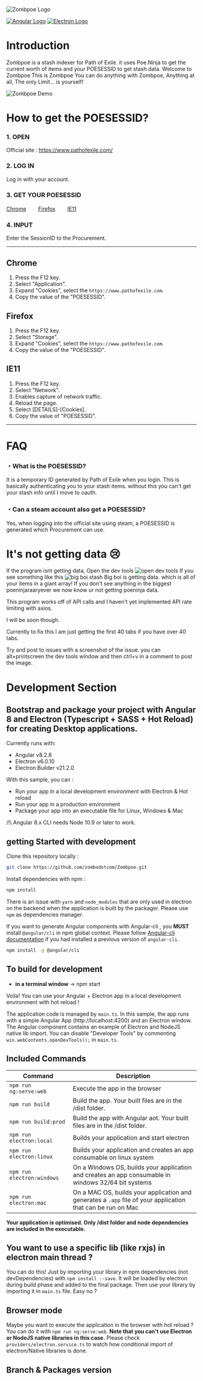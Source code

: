 ![Zombpoe Logo](/src/favicon.512x512.png)

[![Angular Logo](https://www.vectorlogo.zone/logos/angular/angular-icon.svg)](https://angular.io/) [![Electron Logo](https://www.vectorlogo.zone/logos/electronjs/electronjs-icon.svg)](https://electronjs.org/)

# Introduction

Zombpoe is a stash indexer for Path of Exile. it uses Poe.Ninja to get the current worth of items and your POESESSID to get stash data.
Welcome to Zombpoe
This is Zombpoe
You can do anything with Zombpoe,
Anything at all,
The only Limit... is yourself!

![Zombpoe Demo](/demoimages/zombpoe0.0.5_demo.gif)

# How to get the POESESSID?

### 1. OPEN

Official site : <https://www.pathofexile.com/>

### 2. LOG IN

Log in with your account.

### 3. GET YOUR POESESSID

[Chrome](#chrome)
　　[Firefox](#firefox)
　　[IE11](#ie11)

### 4. INPUT

Enter the SessionID to the Procurement.

---

## Chrome

1. Press the F12 key.
2. Select "Application".
3. Expand "Cookies", select the `https://www.pathofexile.com`.
4. Copy the value of the "POESESSID".

## Firefox

1. Press the F12 key.
2. Select "Storage".
3. Expand "Cookies", select the `https://www.pathofexile.com`.
4. Copy the value of the "POESESSID".

## IE11

1. Press the F12 key.
2. Select "Network".
3. Enables capture of network traffic.
4. Reload the page.
5. Select [DETAILS]-[Cookies].
6. Copy the value of "POESESSID".

---

# FAQ

### ・What is the POESESSID?

It is a temporary ID generated by Path of Exile when you login. This is basically authenticating you to your stash items.
without this you can't get your stash info until I move to oauth.

### ・Can a steam account also get a POESESSID?

Yes, when logging into the official site using steam, a POESESSID is generated which Procurement can use.

# It's not getting data 😢

If the program isnt getting data, Open the dev tools
![open dev tools](demoimages/opendevtools.png)
If you see something like this
![big boi stash](demoimages/bigboistash.png)
Big boi is getting data. which is all of your items in a giant array!
If you don't see anything in the biggest poeninjaraaryever we now know ur not getting poeninja data.

This program works off of API calls and I haven't yet implemented API rate limiting with axios.

I will be soon though.

Currently to fix this I am just getting the first 40 tabs if you have over 40 tabs.

Try and post to issues with a screenshot of the issue.
you can alt+printscreen the dev tools window and then ctrl+v in a comment to post the image.

# Development Section

## Bootstrap and package your project with Angular 8 and Electron (Typescript + SASS + Hot Reload) for creating Desktop applications.

Currently runs with:

- Angular v8.2.8
- Electron v6.0.10
- Electron Builder v21.2.0

With this sample, you can :

- Run your app in a local development environment with Electron & Hot reload
- Run your app in a production environment
- Package your app into an executable file for Linux, Windows & Mac

/!\ Angular 8.x CLI needs Node 10.9 or later to work.

## getting Started with development

Clone this repository locally :

```bash
git clone https://github.com/zombodotcom/Zombpoe.git
```

Install dependencies with npm :

```bash
npm install
```

There is an issue with `yarn` and `node_modules` that are only used in electron on the backend when the application is built by the packager. Please use `npm` as dependencies manager.

If you want to generate Angular components with Angular-cli , you **MUST** install `@angular/cli` in npm global context.
Please follow [Angular-cli documentation](https://github.com/angular/angular-cli) if you had installed a previous version of `angular-cli`.

```bash
npm install -g @angular/cli
```

## To build for development

- **in a terminal window** -> npm start

Voila! You can use your Angular + Electron app in a local development environment with hot reload !

The application code is managed by `main.ts`. In this sample, the app runs with a simple Angular App (http://localhost:4200) and an Electron window.
The Angular component contains an example of Electron and NodeJS native lib import.
You can disable "Developer Tools" by commenting `win.webContents.openDevTools();` in `main.ts`.

## Included Commands

| Command                    | Description                                                                                                 |
| -------------------------- | ----------------------------------------------------------------------------------------------------------- |
| `npm run ng:serve:web`     | Execute the app in the browser                                                                              |
| `npm run build`            | Build the app. Your built files are in the /dist folder.                                                    |
| `npm run build:prod`       | Build the app with Angular aot. Your built files are in the /dist folder.                                   |
| `npm run electron:local`   | Builds your application and start electron                                                                  |
| `npm run electron:linux`   | Builds your application and creates an app consumable on linux system                                       |
| `npm run electron:windows` | On a Windows OS, builds your application and creates an app consumable in windows 32/64 bit systems         |
| `npm run electron:mac`     | On a MAC OS, builds your application and generates a `.app` file of your application that can be run on Mac |

**Your application is optimised. Only /dist folder and node dependencies are included in the executable.**

## You want to use a specific lib (like rxjs) in electron main thread ?

You can do this! Just by importing your library in npm dependencies (not devDependencies) with `npm install --save`. It will be loaded by electron during build phase and added to the final package. Then use your library by importing it in `main.ts` file. Easy no ?

## Browser mode

Maybe you want to execute the application in the browser with hot reload ? You can do it with `npm run ng:serve:web`.
**Note that you can't use Electron or NodeJS native libraries in this case.** Please check `providers/electron.service.ts` to watch how conditional import of electron/Native libraries is done.

## Branch & Packages version
